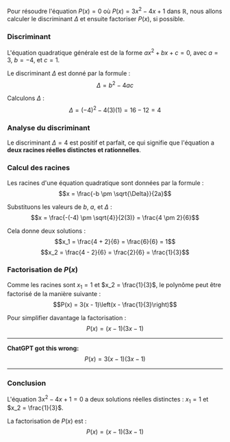 Pour résoudre l'équation $P(x) = 0$ où $P(x) = 3x^2 - 4x + 1$ dans $\mathbb{R}$, nous allons calculer le discriminant $\Delta$ et ensuite factoriser $P(x)$, si possible.

### Discriminant
L'équation quadratique générale est de la forme $ax^2 + bx + c = 0$, avec $a = 3$, $b = -4$, et $c = 1$.

Le discriminant $\Delta$ est donné par la formule :
$$\Delta = b^2 - 4ac$$

Calculons $\Delta$ :
$$\Delta = (-4)^2 - 4(3)(1) = 16 - 12 = 4$$

### Analyse du discriminant
Le discriminant $\Delta = 4$ est positif et parfait, ce qui signifie que l'équation a **deux racines réelles distinctes et rationnelles**.

### Calcul des racines
Les racines d'une équation quadratique sont données par la formule :
$$x = \frac{-b \pm \sqrt{\Delta}}{2a}$$

Substituons les valeurs de $b$, $a$, et $\Delta$ :
$$x = \frac{-(-4) \pm \sqrt{4}}{2(3)} = \frac{4 \pm 2}{6}$$

Cela donne deux solutions :
$$x_1 = \frac{4 + 2}{6} = \frac{6}{6} = 1$$
$$x_2 = \frac{4 - 2}{6} = \frac{2}{6} = \frac{1}{3}$$

### Factorisation de $P(x)$
Comme les racines sont $x_1 = 1$ et $x_2 = \frac{1}{3}$, le polynôme peut être factorisé de la manière suivante :
$$P(x) = 3(x - 1)\left(x - \frac{1}{3}\right)$$

Pour simplifier davantage la factorisation :
$$P(x) = (x - 1)\left(3x - 1\right)$$

---

**ChatGPT got this wrong:**
$$P(x) = 3(x - 1)\left(3x - 1\right)$$

---
### Conclusion
L'équation $3x^2 - 4x + 1 = 0$ a deux solutions réelles distinctes : $x_1 = 1$ et $x_2 = \frac{1}{3}$.

La factorisation de $P(x)$ est :
$$P(x) = (x - 1)(3x - 1)$$
